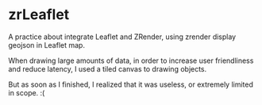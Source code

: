 # zrLeaflet

A practice about integrate Leaflet and ZRender, using zrender display geojson in Leaflet map. 

When drawing large amounts of data, in order to increase user friendliness and reduce latency, I used a tiled canvas to drawing objects.

But as soon as I finished, I realized that it was useless, or extremely limited in scope. :(